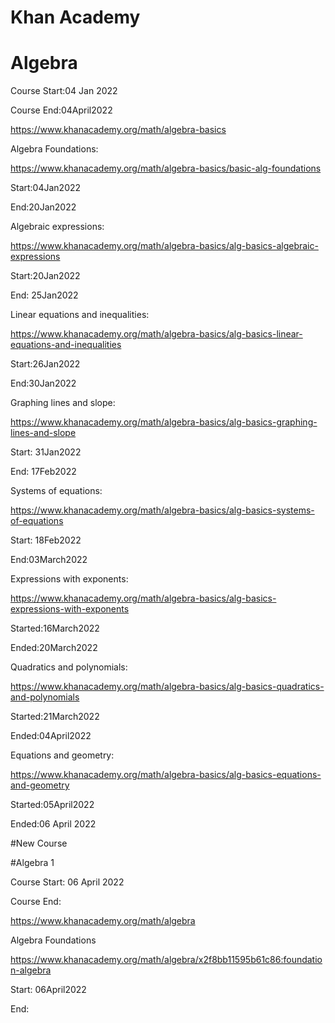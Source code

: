 # Khan Academy

# Algebra

Course Start:04 Jan 2022

Course End:04April2022

https://www.khanacademy.org/math/algebra-basics

Algebra Foundations:

https://www.khanacademy.org/math/algebra-basics/basic-alg-foundations

Start:04Jan2022

End:20Jan2022

Algebraic expressions:

https://www.khanacademy.org/math/algebra-basics/alg-basics-algebraic-expressions

Start:20Jan2022

End: 25Jan2022

Linear equations and inequalities:

https://www.khanacademy.org/math/algebra-basics/alg-basics-linear-equations-and-inequalities

Start:26Jan2022

End:30Jan2022

Graphing lines and slope:

https://www.khanacademy.org/math/algebra-basics/alg-basics-graphing-lines-and-slope

Start: 31Jan2022

End: 17Feb2022

Systems of equations:

https://www.khanacademy.org/math/algebra-basics/alg-basics-systems-of-equations

Start: 18Feb2022

End:03March2022

Expressions with exponents:

https://www.khanacademy.org/math/algebra-basics/alg-basics-expressions-with-exponents

Started:16March2022

Ended:20March2022

Quadratics and polynomials:

https://www.khanacademy.org/math/algebra-basics/alg-basics-quadratics-and-polynomials

Started:21March2022

Ended:04April2022

Equations and geometry:

https://www.khanacademy.org/math/algebra-basics/alg-basics-equations-and-geometry

Started:05April2022

Ended:06 April 2022

#New Course

#Algebra 1

Course Start: 06 April 2022

Course End:

https://www.khanacademy.org/math/algebra

Algebra Foundations

https://www.khanacademy.org/math/algebra/x2f8bb11595b61c86:foundation-algebra

Start: 06April2022

End:






